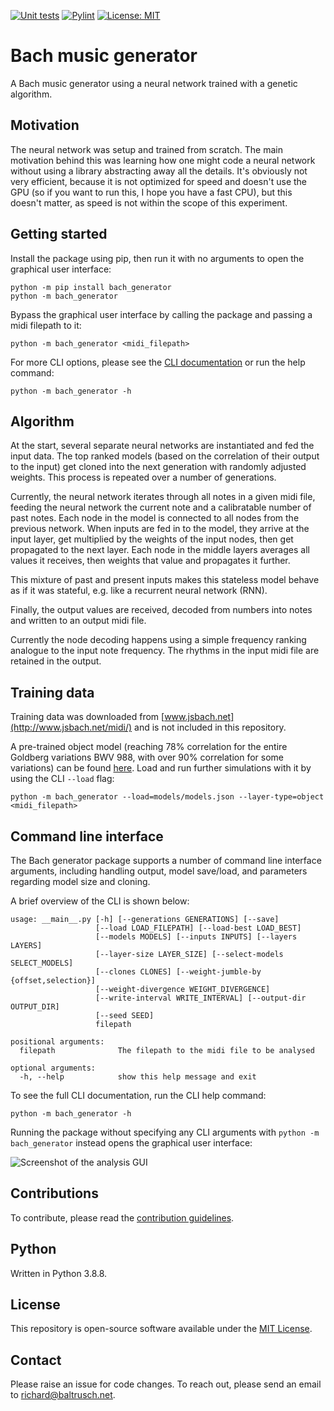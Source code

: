 [![Unit tests](https://github.com/rbaltrusch/bach_generator/actions/workflows/pytest-unit-tests.yml/badge.svg)](https://github.com/rbaltrusch/bach_generator/actions/workflows/pytest-unit-tests.yml)
[![Pylint](https://github.com/rbaltrusch/bach_generator/actions/workflows/pylint.yml/badge.svg)](https://github.com/rbaltrusch/bach_generator/actions/workflows/pylint.yml)
[![License: MIT](https://img.shields.io/badge/License-MIT-purple.svg)](https://opensource.org/licenses/MIT)

# Bach music generator

A Bach music generator using a neural network trained with a genetic algorithm.

## Motivation

The neural network was setup and trained from scratch. The main motivation behind this was learning how one might code a neural network without using a library abstracting away all the details.
It's obviously not very efficient, because it is not optimized for speed and doesn't use the GPU (so if you want to run this, I hope you have a fast CPU), but this doesn't matter, as speed is not within the scope of this experiment.

## Getting started

Install the package using pip, then run it with no arguments to open the graphical user interface:

```
python -m pip install bach_generator
python -m bach_generator
```

Bypass the graphical user interface by calling the package and passing a midi filepath to it:

```
python -m bach_generator <midi_filepath>
```

For more CLI options, please see the [CLI documentation](https://github.com/rbaltrusch/bach_generator/blob/master/README#command-line-interface) or run the help command:

```
python -m bach_generator -h
```

## Algorithm

At the start, several separate neural networks are instantiated and fed the input data. The top ranked models (based on the correlation of their output to the input) get cloned into the next generation with randomly adjusted weights. This process is repeated over a number of generations.

Currently, the neural network iterates through all notes in a given midi file, feeding the neural network the current note and a calibratable number of past notes. Each node in the model is
connected to all nodes from the previous network. When inputs are fed in to the model, they arrive at the input layer, get multiplied by the weights of the input nodes, then get propagated to
the next layer. Each node in the middle layers averages all values it receives, then weights that value and propagates it further.

This mixture of past and present inputs makes this stateless model behave as if it was stateful, e.g. like a recurrent neural network (RNN).

Finally, the output values are received, decoded from numbers into notes and written to an output midi file.

Currently the node decoding happens using a simple frequency ranking analogue to the input note frequency. The rhythms in the input midi file are retained in the output.

## Training data

Training data was downloaded from [www.jsbach.net](http://www.jsbach.net/midi/) and is not included in this repository.

A pre-trained object model (reaching 78% correlation for the entire Goldberg variations BWV 988, with over 90% correlation for some variations) can be found [here](https://github.com/rbaltrusch/bach_generator/blob/master/models/models.json). Load and run further simulations with it by using the CLI `--load` flag:

```
python -m bach_generator --load=models/models.json --layer-type=object <midi_filepath>
```

## Command line interface

The Bach generator package supports a number of command line interface arguments, including handling output, model save/load, and parameters regarding model size and cloning.

A brief overview of the CLI is shown below:

```
usage: __main__.py [-h] [--generations GENERATIONS] [--save]
                   [--load LOAD_FILEPATH] [--load-best LOAD_BEST]
                   [--models MODELS] [--inputs INPUTS] [--layers LAYERS]
                   [--layer-size LAYER_SIZE] [--select-models SELECT_MODELS]
                   [--clones CLONES] [--weight-jumble-by {offset,selection}]
                   [--weight-divergence WEIGHT_DIVERGENCE]
                   [--write-interval WRITE_INTERVAL] [--output-dir OUTPUT_DIR]
                   [--seed SEED]
                   filepath

positional arguments:
  filepath              The filepath to the midi file to be analysed

optional arguments:
  -h, --help            show this help message and exit
```

To see the full CLI documentation, run the CLI help command:

```
python -m bach_generator -h
```

Running the package without specifying any CLI arguments with `python -m bach_generator` instead opens the graphical user interface:

![Screenshot of the analysis GUI](https://github.com/rbaltrusch/bach_generator/blob/master/bach_generator/gui/media/screenshot.PNG?raw=true "Screenshot of the analysis GUI")

## Contributions

To contribute, please read the [contribution guidelines](https://github.com/rbaltrusch/bach_generator/blob/master/CONTRIBUTING.md).

## Python

Written in Python 3.8.8.

## License

This repository is open-source software available under the [MIT License](https://github.com/rbaltrusch/bach_generator/blob/master/LICENSE).

## Contact

Please raise an issue for code changes. To reach out, please send an email to richard@baltrusch.net.
